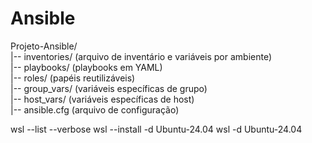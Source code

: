 # Ansible

  Projeto-Ansible/  
     |-- inventories/                (arquivo de inventário e variáveis por ambiente)  
     |-- playbooks/                  (playbooks em YAML)  
     |-- roles/                      (papéis reutilizáveis)  
     |-- group_vars/                 (variáveis específicas de grupo)  
     |-- host_vars/                  (variáveis específicas de host)  
     |-- ansible.cfg                 (arquivo de configuração)  

wsl --list --verbose
wsl --install -d Ubuntu-24.04
wsl -d Ubuntu-24.04